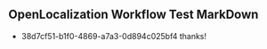 ## OpenLocalization Workflow Test MarkDown
* 38d7cf51-b1f0-4869-a7a3-0d894c025bf4 thanks!

<!--HONumber=Jul16_HO4-->


